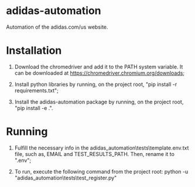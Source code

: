 # adidas-automation
Automation of the adidas.com/us website.

# Installation
1. Download the chromedriver and add it to the PATH system variable. 
It can be downloaded at https://chromedriver.chromium.org/downloads;

2. Install python libraries by running, on the project root, 
"pip install -r requirements.txt";

3. Install the adidas-automation package by running, on the project root, 
"pip install -e .".

# Running
1. Fulfill the necessary info in the adidas_automation\tests\template.env.txt file,
 such as, EMAIL and TEST_RESULTS_PATH. Then, rename it to ".env";

2. To run, execute the following command from the project root: 
python -u "adidas_automation\tests\test_register.py"

